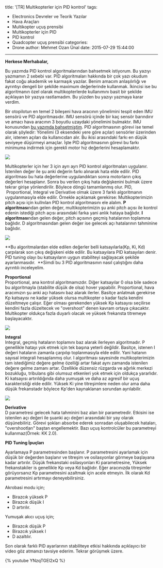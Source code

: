 title: '[TR] Multikopterler için PID kontrol'
tags:
  - Electronics Devreler ve Teorik Yazılar
  - Hava Araçları
  - Multikopter uçuş prensibi
  - Multikopterler için PID
  - PID kontrol
  - Quadcopter uçuş prensibi
categories:
  - Drone
author: Mehmet Ozan Ünal
date: 2015-07-29 15:44:00
---
**Herkese Merhabalar,**  

Bu yazımda PID kontrol algoritmalarından bahsetmek istiyorum. Bu yazıyı yazmamın 2 sebebi var. PID algoritmaları hakkında bir çok yazı okudum fakat coğu akademik ve karmaşık yazılar. Benim amacım anlaşılırlığı ve ayrıntıyı dengeli bir şekilde maximum değerlerinde kullanmak. İkincisi ise bu algoritmanın özel olarak multikopterlerde kullanımını basit bir şekilde açıklayan bir yazıya rastlamadım. Bu yüzden bu yazıyı yazmaya karar verdim.  

Bir otopilotun en temel 2 bileşeni hava aracının yönelimini tespit eden IMU sensörü ve PID algoritmasıdır. IMU sensörü içinde bir kaç sensör barındırır ve amacı hava aracının 3 boyutlu uzaydaki yönelimini bulmaktır. IMU konusundan [bu yazımda bahsetmiştim](https://mozanunal.com/2014/11/imu-aclarnn-3-boyutlu-olarak/). PID algoritmasının görevi ise temel olarak şöyledir: Yönelimi (3 eksendeki yere göre açılar) sensörler üzerinden alır, istenen açıları da kullanıcıdan alır. Bu ikisi arasındaki farkı en düşük seviyeye düşürmeyi amaçlar. İşte PID algoritmasının görevi bu farkı minimuma indirmek için gerekli motor hız değerlerini hesaplamaktır.  

![](https://2.bp.blogspot.com/-LzboAq8GOtw/VgsVNq8Ad7I/AAAAAAAAN7g/6TktCiuDiJ0/s400/PID-feedback-loop-v1.png)


Multikopterler için her 3 için ayrı ayrı PID kontrol algoritmaları uygulanır. İstenilen değer ile şu anki değerin farkı alınarak hata elde edilir. PID algoritması bu hata değerlerine uygulandıktan sonra motorların çıkış değerleri hesaplanır. Sonra bu verilen çıkış hata değişkenini bulmak üzere tekrar girişe yönlendirilir. Böylece döngü tamamlanmış olur. PID,  Proportional, Integral ve Derivative olmak üzere 3 farklı algoritmanın uygulanmasıyla elde edilir. Örnekle açıklamak gerekirse: Multikopterimizin pitch açısı için kullnılan PID kontrol algoritmasını ele alalım. **P algoritması**ndan gelen değer, multikopterimizin şu anki pitch açısı ile kontrol edenin istediği pitch açısı arasındaki farka yani anlık hataya bağlıdır. **I algoritması**ndan gelen değer, pitch açısının geçmiş hatalarının toplamına bağlıdır. D algoritmasından gelen değer ise gelecek açı hatalarının tahminine bağlıdır.  

![](https://www.pcbheaven.com/wikipages/images/pidtheory_1313344224.png)

**Bu algoritmalardan elde edilen değerler belli katsayılarla(Kp, Ki, Kd) çarpılarak son çıkış değişkeni elde edilir. Bu katsayılara PID katsayıları denir. PID tuning olayı bu katsayıların uygun stabiliteyi sağlayacak şekilde ayarlanmasıdır.  **Simdi bu 3 PID algoritmasının nasıl çalıştığını daha ayrıntılı inceleyelim.  

**Proportional**  
Proportional, ana kontrol algoritmamızdır. Diğer katsayılar 0 olsa bile sadece bu algoritmayla (stabilite düşük de olsa) hover yapabilir. Proportional, hava aracımızın şu anki açı hatasını baz alarak ilerler. Basitçe anlatmak gerekirse Kp katsayısı ne kadar yüksek olursa multikopter o kadar fazla kendini düzeltmeye çalışır. Eğer olması gerekenden yüksek Kp katsayısı seçilirse kendini fazla düzeltecek ve "overshoot" denen kavram ortaya çıkacaktır. Multikopter oldukça fazla duyarlı olacak ve yüksek frekansta titremeye başlayacaktır.  

![](https://www.pcbheaven.com/wikipages/images/pidtheory_1313333018.jpg)

**Integral**  
Integral, geçmiş hataların toplamını baz alarak ilerleyen algoritmadır. P genellikle hatayı yok etmek için tek başına yeterli değildir. Basitçe, istenen I değeri hataların zamanla çarpılıp toplanmasıyla elde edilir. Yani hatanın sayısal integrali hesaplanmış olur. I algoritması sayesinde multikopterimizin tam istediğimiz değere gelme özelliği artar fakat aynı zamanda istenilen değere gelme zamanı artar. Özellikle düzensiz rüzgarda ve ağırlık merkezi bozukluğu, tribulans gibi olumsuz etkenleri yok etmek için oldukça yararlıdır. Ki katsayısı artırıldığında daha yumuşak ve daha az agresif bir uçuş karakteristiği elde edilir. Yüksek Ki yine titreşimlere neden olur ama daha düşük frekanstadır böylece Kp'den kaynaklanan sorundan ayrılabilir.  

![](https://www.pcbheaven.com/wikipages/images/pidtheory_1313341391.jpg)

**Derivative**  
D parametresi gelecek hata tahminini baz alan bir parametredir. Etkisini ise istenilen açı değeri ile şuanki açı değeri arasındaki bir yay olarak düşünebiliriz. Görevi şokları absorbe ederek sonradan oluşabilecek hataları, "overshootları" baştan engellemektir. Bazı uçuş kontrolcüler bu parametreyi kullanmaz(Örnek: KK 2.0).  

**PID Tuning İpuçları**  

Ayarlamaya P parametresinden başlanır. P parametresini ayarlamak için düşük bir değerden başlanır ve titreşim ve osilasyonlar görmeye başlayana kadar artırılır. Düşük frekanstaki osilasyonları Ki parametresine, Yüksek frekanstakiler is genellikle Kp veya Kd bağlıdır. Eğer aracınızda titreşimler görüyorsanız Kp parametresini azaltmak için acele etmeyin. İlk olarak Kd parametresini artırmayı deneyebilirsiniz.  

Akrobasi modu için;  

*   Birazcık yüksek P
*   Birazcık düşük I
*   D artırılır.

Yumuşak akıcı uçuş için;  

*   Birazcık düşük P
*   Birazcık yüksek I
*   D azaltılır.

Son olarak farklı PID ayarlarının stabiliteye etkisi hakkında açıklayıcı bir video göz atmanızı tavsiye ederim. Tekrar görüşmek üzere.  

{% youtube  YNzqTGEl2xQ %}